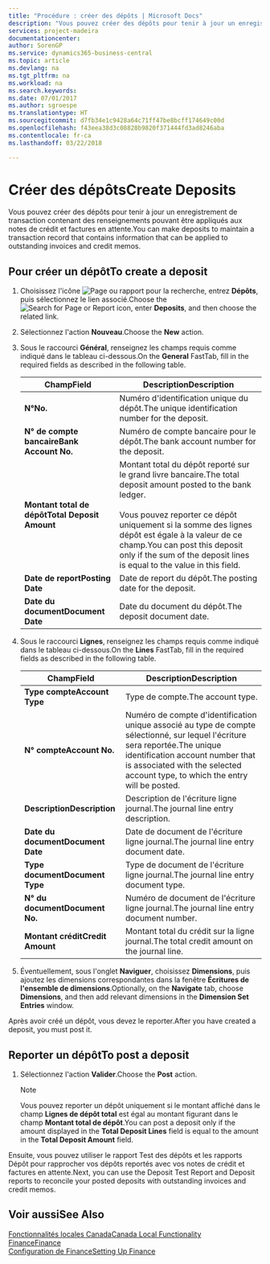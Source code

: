 ```yaml
---
title: "Procédure : créer des dépôts | Microsoft Docs"
description: "Vous pouvez créer des dépôts pour tenir à jour un enregistrement de transaction contenant des renseignements pouvant être appliqués aux notes de crédit et factures en attente."
services: project-madeira
documentationcenter: 
author: SorenGP
ms.service: dynamics365-business-central
ms.topic: article
ms.devlang: na
ms.tgt_pltfrm: na
ms.workload: na
ms.search.keywords: 
ms.date: 07/01/2017
ms.author: sgroespe
ms.translationtype: HT
ms.sourcegitcommit: d7fb34e1c9428a64c71ff47be8bcff174649c00d
ms.openlocfilehash: f43eea38d3c08828b9820f371444fd3ad8246aba
ms.contentlocale: fr-ca
ms.lasthandoff: 03/22/2018

---
```

# <a name="create-deposits"></a><span data-ttu-id="5d482-103">Créer des dépôts</span><span class="sxs-lookup"><span data-stu-id="5d482-103">Create Deposits</span></span>
<span data-ttu-id="5d482-104">Vous pouvez créer des dépôts pour tenir à jour un enregistrement de transaction contenant des renseignements pouvant être appliqués aux notes de crédit et factures en attente.</span><span class="sxs-lookup"><span data-stu-id="5d482-104">You can make deposits to maintain a transaction record that contains information that can be applied to outstanding invoices and credit memos.</span></span>  

## <a name="to-create-a-deposit"></a><span data-ttu-id="5d482-105">Pour créer un dépôt</span><span class="sxs-lookup"><span data-stu-id="5d482-105">To create a deposit</span></span>  
1.  <span data-ttu-id="5d482-106">Choisissez l'icône ![Page ou rapport pour la recherche](../../media/ui-search/search_small.png "icône Page ou rapport pour la recherche"), entrez **Dépôts**, puis sélectionnez le lien associé.</span><span class="sxs-lookup"><span data-stu-id="5d482-106">Choose the ![Search for Page or Report](../../media/ui-search/search_small.png "Search for Page or Report icon") icon, enter **Deposits**, and then choose the related link.</span></span>  
2.  <span data-ttu-id="5d482-107">Sélectionnez l'action **Nouveau**.</span><span class="sxs-lookup"><span data-stu-id="5d482-107">Choose the **New** action.</span></span>  
3.  <span data-ttu-id="5d482-108">Sous le raccourci **Général**, renseignez les champs requis comme indiqué dans le tableau ci-dessous.</span><span class="sxs-lookup"><span data-stu-id="5d482-108">On the **General** FastTab, fill in the required fields as described in the following table.</span></span>  

    |<span data-ttu-id="5d482-109">Champ</span><span class="sxs-lookup"><span data-stu-id="5d482-109">Field</span></span>|<span data-ttu-id="5d482-110">Description</span><span class="sxs-lookup"><span data-stu-id="5d482-110">Description</span></span>|  
    |---------------------------------|---------------------------------------|  
    |<span data-ttu-id="5d482-111">**N°**</span><span class="sxs-lookup"><span data-stu-id="5d482-111">**No.**</span></span>|<span data-ttu-id="5d482-112">Numéro d'identification unique du dépôt.</span><span class="sxs-lookup"><span data-stu-id="5d482-112">The unique identification number for the deposit.</span></span>|  
    |<span data-ttu-id="5d482-113">**N° de compte bancaire**</span><span class="sxs-lookup"><span data-stu-id="5d482-113">**Bank Account No.**</span></span>|<span data-ttu-id="5d482-114">Numéro de compte bancaire pour le dépôt.</span><span class="sxs-lookup"><span data-stu-id="5d482-114">The bank account number for the deposit.</span></span>|  
    |<span data-ttu-id="5d482-115">**Montant total de dépôt**</span><span class="sxs-lookup"><span data-stu-id="5d482-115">**Total Deposit Amount**</span></span>|<span data-ttu-id="5d482-116">Montant total du dépôt reporté sur le grand livre bancaire.</span><span class="sxs-lookup"><span data-stu-id="5d482-116">The total deposit amount posted to the bank ledger.</span></span><br /><br /> <span data-ttu-id="5d482-117">Vous pouvez reporter ce dépôt uniquement si la somme des lignes dépôt est égale à la valeur de ce champ.</span><span class="sxs-lookup"><span data-stu-id="5d482-117">You can post this deposit only if the sum of the deposit lines is equal to the value in this field.</span></span>|  
    |<span data-ttu-id="5d482-118">**Date de report**</span><span class="sxs-lookup"><span data-stu-id="5d482-118">**Posting Date**</span></span>|<span data-ttu-id="5d482-119">Date de report du dépôt.</span><span class="sxs-lookup"><span data-stu-id="5d482-119">The posting date for the deposit.</span></span>|  
    |<span data-ttu-id="5d482-120">**Date du document**</span><span class="sxs-lookup"><span data-stu-id="5d482-120">**Document Date**</span></span>|<span data-ttu-id="5d482-121">Date du document du dépôt.</span><span class="sxs-lookup"><span data-stu-id="5d482-121">The deposit document date.</span></span>|  
4.  <span data-ttu-id="5d482-122">Sous le raccourci **Lignes**, renseignez les champs requis comme indiqué dans le tableau ci-dessous.</span><span class="sxs-lookup"><span data-stu-id="5d482-122">On the **Lines** FastTab, fill in the required fields as described in the following table.</span></span>  

    |<span data-ttu-id="5d482-123">Champ</span><span class="sxs-lookup"><span data-stu-id="5d482-123">Field</span></span>|<span data-ttu-id="5d482-124">Description</span><span class="sxs-lookup"><span data-stu-id="5d482-124">Description</span></span>|  
    |---------------------------------|---------------------------------------|  
    |<span data-ttu-id="5d482-125">**Type compte**</span><span class="sxs-lookup"><span data-stu-id="5d482-125">**Account Type**</span></span>|<span data-ttu-id="5d482-126">Type de compte.</span><span class="sxs-lookup"><span data-stu-id="5d482-126">The account type.</span></span>|  
    |<span data-ttu-id="5d482-127">**N° compte**</span><span class="sxs-lookup"><span data-stu-id="5d482-127">**Account No.**</span></span>|<span data-ttu-id="5d482-128">Numéro de compte d'identification unique associé au type de compte sélectionné, sur lequel l'écriture sera reportée.</span><span class="sxs-lookup"><span data-stu-id="5d482-128">The unique identification account number that is associated with the selected account type, to which the entry will be posted.</span></span>|  
    |<span data-ttu-id="5d482-129">**Description**</span><span class="sxs-lookup"><span data-stu-id="5d482-129">**Description**</span></span>|<span data-ttu-id="5d482-130">Description de l'écriture ligne journal.</span><span class="sxs-lookup"><span data-stu-id="5d482-130">The journal line entry description.</span></span>|  
    |<span data-ttu-id="5d482-131">**Date du document**</span><span class="sxs-lookup"><span data-stu-id="5d482-131">**Document Date**</span></span>|<span data-ttu-id="5d482-132">Date de document de l'écriture ligne journal.</span><span class="sxs-lookup"><span data-stu-id="5d482-132">The journal line entry document date.</span></span>|  
    |<span data-ttu-id="5d482-133">**Type document**</span><span class="sxs-lookup"><span data-stu-id="5d482-133">**Document Type**</span></span>|<span data-ttu-id="5d482-134">Type de document de l'écriture ligne journal.</span><span class="sxs-lookup"><span data-stu-id="5d482-134">The journal line entry document type.</span></span>|  
    |<span data-ttu-id="5d482-135">**N° du document**</span><span class="sxs-lookup"><span data-stu-id="5d482-135">**Document No.**</span></span>|<span data-ttu-id="5d482-136">Numéro de document de l'écriture ligne journal.</span><span class="sxs-lookup"><span data-stu-id="5d482-136">The journal line entry document number.</span></span>|  
    |<span data-ttu-id="5d482-137">**Montant crédit**</span><span class="sxs-lookup"><span data-stu-id="5d482-137">**Credit Amount**</span></span>|<span data-ttu-id="5d482-138">Montant total du crédit sur la ligne journal.</span><span class="sxs-lookup"><span data-stu-id="5d482-138">The total credit amount on the journal line.</span></span>|  

5.  <span data-ttu-id="5d482-139">Éventuellement, sous l'onglet **Naviguer**, choisissez **Dimensions**, puis ajoutez les dimensions correspondantes dans la fenêtre **Écritures de l'ensemble de dimensions**.</span><span class="sxs-lookup"><span data-stu-id="5d482-139">Optionally, on the **Navigate** tab, choose **Dimensions**, and then add relevant dimensions in the **Dimension Set Entries** window.</span></span>  

<span data-ttu-id="5d482-140">Après avoir créé un dépôt, vous devez le reporter.</span><span class="sxs-lookup"><span data-stu-id="5d482-140">After you have created a deposit, you must post it.</span></span>  

## <a name="to-post-a-deposit"></a><span data-ttu-id="5d482-141">Reporter un dépôt</span><span class="sxs-lookup"><span data-stu-id="5d482-141">To post a deposit</span></span>  
1. <span data-ttu-id="5d482-142">Sélectionnez l'action **Valider**.</span><span class="sxs-lookup"><span data-stu-id="5d482-142">Choose the **Post** action.</span></span>  

    > [!NOTE]  
    >  <span data-ttu-id="5d482-143">Vous pouvez reporter un dépôt uniquement si le montant affiché dans le champ **Lignes de dépôt total** est égal au montant figurant dans le champ **Montant total de dépôt**.</span><span class="sxs-lookup"><span data-stu-id="5d482-143">You can post a deposit only if the amount displayed in the **Total Deposit Lines** field is equal to the amount in the **Total Deposit Amount** field.</span></span>  

<span data-ttu-id="5d482-144">Ensuite, vous pouvez utiliser le rapport Test des dépôts et les rapports Dépôt pour rapprocher vos dépôts reportés avec vos notes de crédit et factures en attente.</span><span class="sxs-lookup"><span data-stu-id="5d482-144">Next, you can use the Deposit Test Report and Deposit reports to reconcile your posted deposits with outstanding invoices and credit memos.</span></span>  

## <a name="see-also"></a><span data-ttu-id="5d482-145">Voir aussi</span><span class="sxs-lookup"><span data-stu-id="5d482-145">See Also</span></span>  
[<span data-ttu-id="5d482-146">Fonctionnalités locales Canada</span><span class="sxs-lookup"><span data-stu-id="5d482-146">Canada Local Functionality</span></span>](canada-local-functionality.md)  
[<span data-ttu-id="5d482-147">Finance</span><span class="sxs-lookup"><span data-stu-id="5d482-147">Finance</span></span>](../../finance.md)  
[<span data-ttu-id="5d482-148">Configuration de Finance</span><span class="sxs-lookup"><span data-stu-id="5d482-148">Setting Up Finance</span></span>](../../finance.md)  


